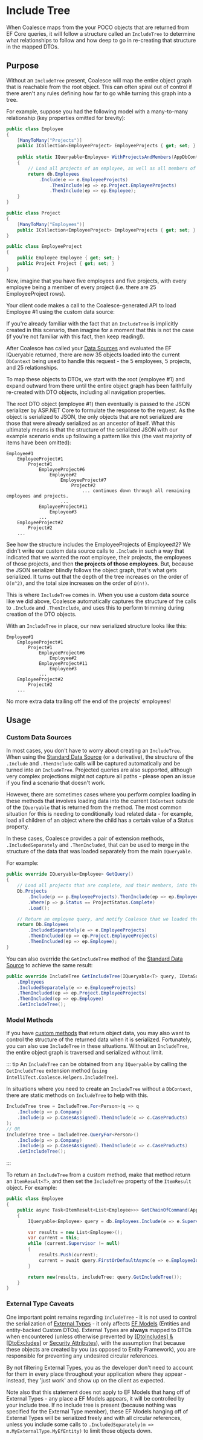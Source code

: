 # Include Tree

When Coalesce maps from the your POCO objects that are returned from EF Core queries, it will follow a structure called an `IncludeTree` to determine what relationships to follow and how deep to go in re-creating that structure in the mapped DTOs.


## Purpose

Without an `IncludeTree` present, Coalesce will map the entire object graph that is reachable from the root object. This can often spiral out of control if there aren't any rules defining how far to go while turning this graph into a tree.

For example, suppose you had the following model with a many-to-many relationship (key properties omitted for brevity):

``` c#
public class Employee
{
    [ManyToMany("Projects")]
    public ICollection<EmployeeProject> EmployeeProjects { get; set; }
            
    public static IQueryable<Employee> WithProjectsAndMembers(AppDbContext db, ClaimsPrincipal user)
    {
        // Load all projects of an employee, as well as all members of those projects.
        return db.Employees
            .Include(e => e.EmployeeProjects)
                .ThenInclude(ep => ep.Project.EmployeeProjects)
                .ThenInclude(ep => ep.Employee);
    }
}

public class Project
{
    [ManyToMany("Employees")]
    public ICollection<EmployeeProject> EmployeeProjects { get; set; }
}

public class EmployeeProject
{
    public Employee Employee { get; set; }
    public Project Project { get; set; }
}
```

Now, imagine that you have five employees and five projects, with every employee being a member of every project (i.e. there are 25 EmployeeProject rows).

Your client code makes a call to the Coalesce-generated API to load Employee #1 using the custom data source:

<CodeTabs>
<template #vue>

``` ts
import { Employee } from '@/viewmodels.g'
import { EmployeeViewModel } from '@/viewmodels.g'

var employee = new EmployeeViewModel();
employee.$dataSource = new Employee.DataSources.WithProjectsAndMembers();
employee.$load(1);
```

</template>
</CodeTabs>

If you're already familiar with the fact that an `IncludeTree` is implicitly created in this scenario, then imagine for a moment that this is not the case (if you're not familiar with this fact, then keep reading!).

After Coalesce has called your [Data Sources](/modeling/model-components/data-sources.md) and evaluated the EF IQueryable returned, there are now 35 objects loaded into the current `DbContext` being used to handle this request - the 5 employees, 5 projects, and 25 relationships.

To map these objects to DTOs, we start with the root (employee #1) and expand outward from there until the entire object graph has been faithfully re-created with DTO objects, including all navigation properties.

The root DTO object (employee #1) then eventually is passed to the JSON serializer by ASP.NET Core to formulate the response to the request. As the object is serialized to JSON, the only objects that are not serialized are those that were already serialized as an ancestor of itself. What this ultimately means is that the structure of the serialized JSON with our example scenario ends up following a pattern like this (the vast majority of items have been omitted):

``` :no-line-numbers
Employee#1
    EmployeeProject#1
        Project#1
            EmployeeProject#6
                Employee#2
                    EmployeeProject#7
                        Project#2
                            ... continues down through all remaining employees and projects.
                    ...
            EmployeeProject#11
                Employee#3
            ...
    EmployeeProject#2
        Project#2
    ...
```

See how the structure includes the EmployeeProjects of Employee#2? We didn't write our custom data source calls to `.Include` in such a way that indicated that we wanted the root employee, their projects, the employees of those projects, and then **the projects of those employees**. But, because the JSON serializer blindly follows the object graph, that's what gets serialized. It turns out that the depth of the tree increases on the order of `O(n^2)`, and the total size increases on the order of `Ω(n!)`.

This is where `IncludeTree` comes in. When you use a custom data source like we did above, Coalesce automatically captures the structure of the calls to `.Include` and `.ThenInclude`, and uses this to perform trimming during creation of the DTO objects.

With an `IncludeTree` in place, our new serialized structure looks like this:

``` :no-line-numbers
Employee#1
    EmployeeProject#1
        Project#1
            EmployeeProject#6
                Employee#2
            EmployeeProject#11
                Employee#3
            ...
    EmployeeProject#2
        Project#2
    ...
```

No more extra data trailing off the end of the projects' employees!


## Usage

### Custom Data Sources

In most cases, you don't have to worry about creating an `IncludeTree`. When using the [Standard Data Source](/modeling/model-components/data-sources.md#standard-data-source) (or a derivative), the structure of the `.Include` and `.ThenInclude` calls will be captured automatically and be turned into an `IncludeTree`. Projected queries are also supported, although very complex projections might not capture all paths - please open an issue if you find a scenario that doesn't work.

However, there are sometimes cases where you perform complex loading in these methods that involves loading data into the current `DbContext` outside of the `IQueryable` that is returned from the method. The most common situation for this is needing to conditionally load related data - for example, load all children of an object where the child has a certain value of a Status property.

In these cases, Coalesce provides a pair of extension methods, `.IncludedSeparately` and `.ThenIncluded`, that can be used to merge in the structure of the data that was loaded separately from the main `IQueryable`.

For example:

``` c#
public override IQueryable<Employee> GetQuery()
{
    // Load all projects that are complete, and their members, into the db context.
    Db.Projects
        .Include(p => p.EmployeeProjects).ThenInclude(ep => ep.Employee)
        .Where(p => p.Status == ProjectStatus.Complete)
        .Load();

    // Return an employee query, and notify Coalesce that we loaded the projects in a different query.
    return Db.Employees
        .IncludedSeparately(e => e.EmployeeProjects)
        .ThenIncluded(ep => ep.Project.EmployeeProjects)
        .ThenIncluded(ep => ep.Employee);
}
```

You can also override the `GetIncludeTree` method of the [Standard Data Source](/modeling/model-components/data-sources.md#standard-data-source) to achieve the same result:

``` c#
public override IncludeTree GetIncludeTree(IQueryable<T> query, IDataSourceParameters parameters) => Db
    .Employees
    .IncludedSeparately(e => e.EmployeeProjects)
    .ThenIncluded(ep => ep.Project.EmployeeProjects)
    .ThenIncluded(ep => ep.Employee)
    .GetIncludeTree(); 
```

### Model Methods

If you have [custom methods](/modeling/model-components/methods.md) that return object data, you may also want to control the structure of the returned data when it is serialized. Fortunately, you can also use `IncludeTree` in these situations. Without an `IncludeTree`, the entire object graph is traversed and serialized without limit.

::: tip
An `IncludeTree` can be obtained from any `IQueryable` by calling the `GetIncludeTree` extension method (`using IntelliTect.Coalesce.Helpers.IncludeTree`).

In situations where you need to create an `IncludeTree` without a `DbContext`, there are static methods on `IncludeTree` to help with this.

``` c#
IncludeTree tree = IncludeTree.For<Person>(q => q
    .Include(p => p.Company)
    .Include(p => p.CasesAssigned).ThenInclude(c => c.CaseProducts)
);
// OR
IncludeTree tree = IncludeTree.QueryFor<Person>()
    .Include(p => p.Company)
    .Include(p => p.CasesAssigned).ThenInclude(c => c.CaseProducts)
    .GetIncludeTree();
```
:::

To return an `IncludeTree` from a custom method, make that method return an `ItemResult<T>`, and then set the `IncludeTree` property of the `ItemResult` object. For example:

``` c#
public class Employee
{
    public async Task<ItemResult<List<Employee>>> GetChainOfCommand(AppDbContext db)
    {
        IQueryable<Employee> query = db.Employees.Include(e => e.Supervisor);

        var results = new List<Employee>();
        var current = this;
        while (current.Supervisor != null)
        {
            results.Push(current);
            current = await query.FirstOrDefaultAsync(e => e.EmployeeId == current.SupervisorId);
        }

        return new(results, includeTree: query.GetIncludeTree());
    }
}
```


### External Type Caveats

One important point remains regarding `IncludeTree` - it is not used to control the serialization of [External Types](/modeling/model-types/external-types.md) - it only affects [EF Models](/modeling/model-types/crud.md) (Entities and entity-backed Custom DTOs). External Types are **always** mapped to DTOs when encountered (unless otherwise prevented by [[DtoIncludes] & [DtoExcludes]](/modeling/model-components/attributes/dto-includes-excludes.md) or [Security Attributes](/modeling/model-components/attributes/security-attribute.md)), with the assumption that because these objects are created by you (as opposed to Entity Framework), you are responsible for preventing any undesired circular references.

By not filtering External Types, you as the developer don't need to account for them in every place throughout your application where they appear - instead, they 'just work' and show up on the client as expected.

Note also that this statement does not apply to EF Models that hang off of External Types - any place a EF Models appears, it will be controlled by your include tree. If no include tree is present (because nothing was specified for the External Type member), these EF Models hanging off of External Types will be serialized freely and with all circular references, unless you include some calls to `.IncludedSeparately(m => m.MyExternalType.MyEfEntity)` to limit those objects down.